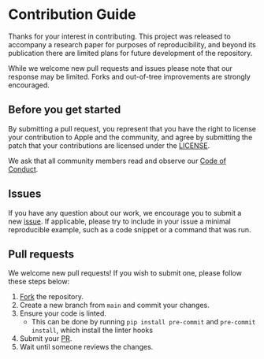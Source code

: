 # Contribution Guide

Thanks for your interest in contributing. This project was released to accompany a research paper for purposes of
reproducibility, and beyond its publication there are limited plans for future development of the repository.

While we welcome new pull requests and issues please note that our response may be limited. Forks and out-of-tree
improvements are strongly encouraged.

## Before you get started

By submitting a pull request, you represent that you have the right to license your contribution to Apple and
the community, and agree by submitting the patch that your contributions are licensed under the [LICENSE](LICENSE).

We ask that all community members read and observe our [Code of Conduct](CODE_OF_CONDUCT.md).

## Issues

If you have any question about our work, we encourage you to submit a new
[issue](https://github.com/apple/ml-aim/issues/new). If applicable, please try to include in your issue
a minimal reproducible example, such as a code snippet or a command that was run.

## Pull requests

We welcome new pull requests! If you wish to submit one, please follow these steps below:

1. [Fork](https://github.com/apple/ml-aim/fork) the repository.
2. Create a new branch from `main` and commit your changes.
3. Ensure your code is linted.
   - This can be done by running `pip install pre-commit` and `pre-commit install`, which install the linter hooks
4. Submit your [PR](https://github.com/apple/ml-aim/compare).
5. Wait until someone reviews the changes.
